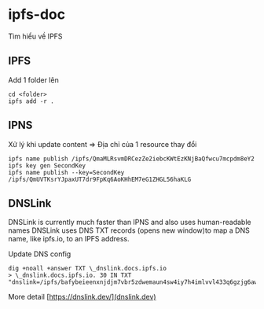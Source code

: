 # ipfs-doc

Tìm hiểu về IPFS

## IPFS

Add 1 folder lên

```
cd <folder>
ipfs add -r .
```

## IPNS

Xử lý khi update content => Địa chỉ của 1 resource thay đổi

```
ipfs name publish /ipfs/QmaMLRsvmDRCezZe2iebcKWtEzKNjBaQfwcu7mcpdm8eY2
ipfs key gen SecondKey
ipfs name publish --key=SecondKey /ipfs/QmUVTKsrYJpaxUT7dr9FpKq6AoKHhEM7eG1ZHGL56haKLG
```

## DNSLink

DNSLink is currently much faster than IPNS and also uses human-readable names
DNSLink uses DNS TXT records (opens new window)to map a DNS name, like ipfs.io, to an IPFS address.

Update DNS config

```
dig +noall +answer TXT \_dnslink.docs.ipfs.io
> \_dnslink.docs.ipfs.io. 30 IN TXT "dnslink=/ipfs/bafybeieenxnjdjm7vbr5zdwemaun4sw4iy7h4imlvvl433q6gzjg6awdpq"
```

More detail [https://dnslink.dev/](dnslink.dev)
